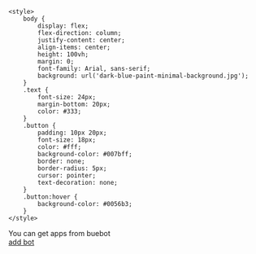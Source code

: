 <html lang="ar">
<head>
    <meta charset="UTF-8">
    <meta name="viewport" content="width=device-width, initial-scale=1.0">
    
    <style>
        body {
            display: flex;
            flex-direction: column;
            justify-content: center;
            align-items: center;
            height: 100vh;
            margin: 0;
            font-family: Arial, sans-serif;
            background: url('dark-blue-paint-minimal-background.jpg');
        }
        .text {
            font-size: 24px;
            margin-bottom: 20px;
            color: #333;
        }
        .button {
            padding: 10px 20px;
            font-size: 18px;
            color: #fff;
            background-color: #007bff;
            border: none;
            border-radius: 5px;
            cursor: pointer;
            text-decoration: none;
        }
        .button:hover {
            background-color: #0056b3;
        }
    </style>
</head>
<body>
    <div class="text">You can get apps from buebot</div>
    <a href="https://discord.com/oauth2/authorize?client_id=1291502432765083719&permissions=8&integration_type=0&scope=bot" class="button">add bot</a>
</body>
</html>
